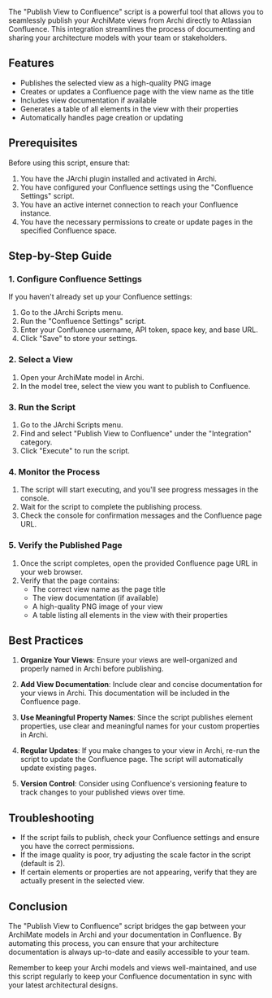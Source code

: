 The "Publish View to Confluence" script is a powerful tool that allows you to seamlessly publish your ArchiMate views from Archi directly to Atlassian Confluence. This integration streamlines the process of documenting and sharing your architecture models with your team or stakeholders.

## Features

- Publishes the selected view as a high-quality PNG image
- Creates or updates a Confluence page with the view name as the title
- Includes view documentation if available
- Generates a table of all elements in the view with their properties
- Automatically handles page creation or updating

## Prerequisites

Before using this script, ensure that:

1. You have the JArchi plugin installed and activated in Archi.
2. You have configured your Confluence settings using the "Confluence Settings" script.
3. You have an active internet connection to reach your Confluence instance.
4. You have the necessary permissions to create or update pages in the specified Confluence space.

## Step-by-Step Guide

### 1. Configure Confluence Settings

If you haven't already set up your Confluence settings:

1. Go to the JArchi Scripts menu.
2. Run the "Confluence Settings" script.
3. Enter your Confluence username, API token, space key, and base URL.
4. Click "Save" to store your settings.

### 2. Select a View

1. Open your ArchiMate model in Archi.
2. In the model tree, select the view you want to publish to Confluence.

### 3. Run the Script

1. Go to the JArchi Scripts menu.
2. Find and select "Publish View to Confluence" under the "Integration" category.
3. Click "Execute" to run the script.

### 4. Monitor the Process

1. The script will start executing, and you'll see progress messages in the console.
2. Wait for the script to complete the publishing process.
3. Check the console for confirmation messages and the Confluence page URL.

### 5. Verify the Published Page

1. Once the script completes, open the provided Confluence page URL in your web browser.
2. Verify that the page contains:
   - The correct view name as the page title
   - The view documentation (if available)
   - A high-quality PNG image of your view
   - A table listing all elements in the view with their properties

## Best Practices

1. **Organize Your Views**: Ensure your views are well-organized and properly named in Archi before publishing.

2. **Add View Documentation**: Include clear and concise documentation for your views in Archi. This documentation will be included in the Confluence page.

3. **Use Meaningful Property Names**: Since the script publishes element properties, use clear and meaningful names for your custom properties in Archi.

4. **Regular Updates**: If you make changes to your view in Archi, re-run the script to update the Confluence page. The script will automatically update existing pages.

5. **Version Control**: Consider using Confluence's versioning feature to track changes to your published views over time.

## Troubleshooting

- If the script fails to publish, check your Confluence settings and ensure you have the correct permissions.
- If the image quality is poor, try adjusting the scale factor in the script (default is 2).
- If certain elements or properties are not appearing, verify that they are actually present in the selected view.

## Conclusion

The "Publish View to Confluence" script bridges the gap between your ArchiMate models in Archi and your documentation in Confluence. By automating this process, you can ensure that your architecture documentation is always up-to-date and easily accessible to your team.

Remember to keep your Archi models and views well-maintained, and use this script regularly to keep your Confluence documentation in sync with your latest architectural designs.